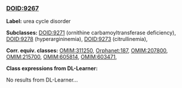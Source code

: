 
### [DOID:9267](http://purl.obolibrary.org/obo/DOID_9267)
**Label:** urea cycle disorder

**Subclasses:** [DOID:9271](http://purl.obolibrary.org/obo/DOID_9271) (ornithine carbamoyltransferase deficiency), [DOID:9278](http://purl.obolibrary.org/obo/DOID_9278) (hyperargininemia), [DOID:9273](http://purl.obolibrary.org/obo/DOID_9273) (citrullinemia), 

**Corr. equiv. classes:** [OMIM:311250](http://purl.obolibrary.org/obo/OMIM_311250), [Orphanet:187](http://www.orpha.net/ORDO/Orphanet_187), [OMIM:207800](http://purl.obolibrary.org/obo/OMIM_207800), [OMIM:215700](http://purl.obolibrary.org/obo/OMIM_215700), [OMIM:605814](http://purl.obolibrary.org/obo/OMIM_605814), [OMIM:603471](http://purl.obolibrary.org/obo/OMIM_603471), 

**Class expressions from DL-Learner:**

No results from DL-Learner...



